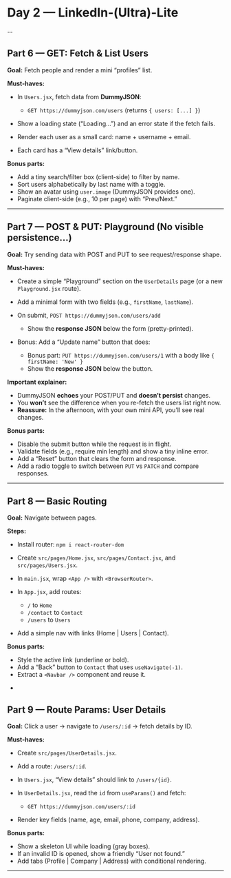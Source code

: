 # Day 2 — LinkedIn-(Ultra)-Lite

--

## Part 6 — GET: Fetch & List Users

**Goal:** Fetch people and render a mini “profiles” list.

**Must-haves:**

* In `Users.jsx`, fetch data from **DummyJSON**:

  * `GET https://dummyjson.com/users` (returns `{ users: [...] }`)
* Show a loading state (“Loading…”) and an error state if the fetch fails.
* Render each user as a small card: name + username + email.
* Each card has a “View details” link/button.

**Bonus parts:**

* Add a tiny search/filter box (client-side) to filter by name.
* Sort users alphabetically by last name with a toggle.
* Show an avatar using `user.image` (DummyJSON provides one).
* Paginate client-side (e.g., 10 per page) with “Prev/Next.”

---

## Part 7 — POST & PUT: Playground (No visible persistence…)

**Goal:** Try sending data with POST and PUT to see request/response shape.

**Must-haves:**

* Create a simple “Playground” section on the `UserDetails` page (or a new `Playground.jsx` route).
* Add a minimal form with two fields (e.g., `firstName`, `lastName`).
* On submit, `POST https://dummyjson.com/users/add`

  * Show the **response JSON** below the form (pretty-printed).
* Bonus: Add a “Update name” button that does:

  * Bonus part: `PUT https://dummyjson.com/users/1` with a body like `{ firstName: 'New' }`
  * Show the **response JSON** below the button.

**Important explainer:**

* DummyJSON **echoes** your POST/PUT and **doesn’t persist** changes.
* You **won’t** see the difference when you re-fetch the users list right now.
* **Reassure:** In the afternoon, with your own mini API, you’ll see real changes.

**Bonus parts:**

* Disable the submit button while the request is in flight.
* Validate fields (e.g., require min length) and show a tiny inline error.
* Add a “Reset” button that clears the form and response.
* Add a radio toggle to switch between `PUT` vs `PATCH` and compare responses.

---
## Part 8 — Basic Routing

**Goal:** Navigate between pages.

**Steps:**

* Install router: `npm i react-router-dom`
* Create `src/pages/Home.jsx`, `src/pages/Contact.jsx`, and `src/pages/Users.jsx`.
* In `main.jsx`, wrap `<App />` with `<BrowserRouter>`.
* In `App.jsx`, add routes:

  * `/` to `Home`
  * `/contact` to `Contact`
  * `/users` to `Users`
* Add a simple nav with links (Home | Users | Contact).

**Bonus parts:**

* Style the active link (underline or bold).
* Add a “Back” button to `Contact` that uses `useNavigate(-1)`.
* Extract a `<Navbar />` component and reuse it.

-

## Part 9 — Route Params: User Details

**Goal:** Click a user → navigate to `/users/:id` → fetch details by ID.

**Must-haves:**

* Create `src/pages/UserDetails.jsx`.
* Add a route: `/users/:id`.
* In `Users.jsx`, “View details” should link to `/users/{id}`.
* In `UserDetails.jsx`, read the `id` from `useParams()` and fetch:

  * `GET https://dummyjson.com/users/:id`
* Render key fields (name, age, email, phone, company, address).

**Bonus parts:**

* Show a skeleton UI while loading (gray boxes).
* If an invalid ID is opened, show a friendly “User not found.”
* Add tabs (Profile | Company | Address) with conditional rendering.

---



